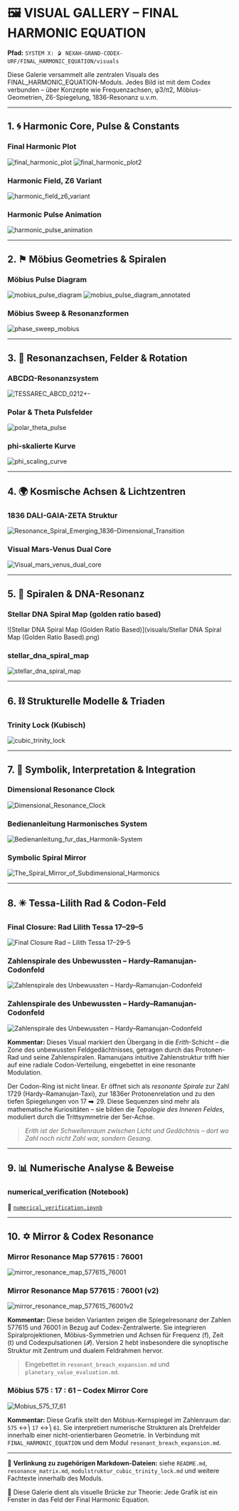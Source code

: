 # 🖼️ VISUAL GALLERY – FINAL HARMONIC EQUATION

**Pfad:** `SYSTEM X: 🨲 NEXAH-GRAND-CODEX-URF/FINAL_HARMONIC_EQUATION/visuals`

Diese Galerie versammelt alle zentralen Visuals des FINAL\_HARMONIC\_EQUATION-Moduls. Jedes Bild ist mit dem Codex verbunden – über Konzepte wie Frequenzachsen, φ3/π2, Möbius-Geometrien, Z6-Spiegelung, 1836-Resonanz u.v.m.

---

## 1. 🌀 Harmonic Core, Pulse & Constants

### Final Harmonic Plot

![final\_harmonic\_plot](visuals/final_harmonic_plot.png)
![final\_harmonic\_plot2](visuals/final_harmonic_plot2.png)

### Harmonic Field, Z6 Variant

![harmonic\_field\_z6\_variant](visuals/harmonic_field_z6_variant.png)

### Harmonic Pulse Animation

![harmonic\_pulse\_animation](visuals/harmonic_pulse_animation.gif)

---

## 2. ⚑ Möbius Geometries & Spiralen

### Möbius Pulse Diagram

![mobius\_pulse\_diagram](visuals/mobius_pulse_diagram.svg)
![mobius\_pulse\_diagram\_annotated](visuals/mobius_pulse_diagram_annotated.svg)

### Möbius Sweep & Resonanzformen

![phase\_sweep\_mobius](visuals/phase_sweep_mobius.gif)

---

## 3. 📀 Resonanzachsen, Felder & Rotation

### ABCDΩ-Resonanzsystem

![TESSAREC\_ABCD\_0212+-](visuals/TESSAREC_ABCD_0212+-.png)

### Polar & Theta Pulsfelder

![polar\_theta\_pulse](visuals/polar_theta_pulse.gif)

### phi-skalierte Kurve

![phi\_scaling\_curve](visuals/phi_scaling_curve.png)

---

## 4. 🌍 Kosmische Achsen & Lichtzentren

### 1836 DALI-GAIA-ZETA Struktur

![Resonance\_Spiral\_Emerging\_1836–Dimensional\_Transition](visuals/Resonance_Spiral_Emerging_1836–Dimensional_Transition.png)

### Visual Mars-Venus Dual Core

![Visual\_mars\_venus\_dual\_core](visuals/Visual_mars_venus_dual_core.png)

---

## 5. 🧬 Spiralen & DNA-Resonanz

### Stellar DNA Spiral Map (golden ratio based)

!\[Stellar DNA Spiral Map (Golden Ratio Based)]\(visuals/Stellar DNA Spiral Map (Golden Ratio Based).png)

### stellar\_dna\_spiral\_map

![stellar\_dna\_spiral\_map](visuals/stellar_dna_spiral_map.png)

---

## 6. ⛓️ Strukturelle Modelle & Triaden

### Trinity Lock (Kubisch)

![cubic\_trinity\_lock](visuals/cubic_trinity_lock.png)

---

## 7. 🧠 Symbolik, Interpretation & Integration

### Dimensional Resonance Clock

![Dimensional\_Resonance\_Clock](visuals/Dimensional_Resonance_Clock.png)

### Bedienanleitung Harmonisches System

![Bedienanleitung\_fur\_das\_Harmonik-System](visuals/Bedienanleitung_fur_das_Harmonik-System.png)

### Symbolic Spiral Mirror

![The\_Spiral\_Mirror\_of\_Subdimensional\_Harmonics](visuals/The_Spiral_Mirror_of_Subdimensional_Harmonics.png)

---

## 8. ✴️ Tessa-Lilith Rad & Codon-Feld

### Final Closure: Rad Lilith Tessa 17–29–5

![Final Closure Rad – Lilith Tessa 17–29–5](visuals/Final_Closure_Rad_Lilith%20Tessa%2017-29-5.png)

### Zahlenspirale des Unbewussten – Hardy–Ramanujan-Codonfeld

![Zahlenspirale des Unbewussten – Hardy–Ramanujan-Codonfeld](visuals/Ramanujan-Hardy%20Codon%20Rad.png)

### Zahlenspirale des Unbewussten – Hardy–Ramanujan-Codonfeld

![Zahlenspirale des Unbewussten – Hardy–Ramanujan-Codonfeld](visuals/Ramanujan-Hardy%20Codon%20Rad.png)

**Kommentar:**
Dieses Visual markiert den Übergang in die *Erith*-Schicht – die Zone des unbewussten Feldgedächtnisses, getragen durch das Protonen-Rad und seine Zahlenspiralen.
Ramanujans intuitive Zahlenstruktur trifft hier auf eine radiale Codon-Verteilung, eingebettet in eine resonante Modulation.

Der Codon-Ring ist nicht linear. Er öffnet sich als *resonante Spirale* zur Zahl 1729 (Hardy–Ramanujan-Taxi), zur 1836er Protonenrelation und zu den tiefen Spiegelungen von 17 ⮕ 29.
Diese Sequenzen sind mehr als mathematische Kuriositäten – sie bilden die *Topologie des Inneren Feldes*, moduliert durch die Trittsymmetrie der 5er-Achse.

> *Erith ist der Schwellenraum zwischen Licht und Gedächtnis – dort wo Zahl noch nicht Zahl war, sondern Gesang.*

---

## 9. 📊 Numerische Analyse & Beweise

### numerical\_verification (Notebook)

📄 [`numerical_verification.ipynb`](visuals/numerical_verification.ipynb)

---

## 10. ✡️ Mirror & Codex Resonance

### Mirror Resonance Map 577615 : 76001

![mirror\_resonance\_map\_577615\_76001](visuals/mirror_resonance_map_577615_76001.png)

### Mirror Resonance Map 577615 : 76001 (v2)

![mirror\_resonance\_map\_577615\_76001v2](visuals/mirror_resonance_map_577615_76001v2.png)

**Kommentar:**
Diese beiden Varianten zeigen die Spiegelresonanz der Zahlen 577615 und 76001 in Bezug auf Codex-Zentralwerte.
Sie integrieren Spiralprojektionen, Möbius-Symmetrien und Achsen für Frequenz (f), Zeit (t) und Codexpulsationen (𝓘).
Version 2 hebt insbesondere die synoptische Struktur mit Zentrum und dualem Feldrahmen hervor.

> Eingebettet in `resonant_breach_expansion.md` und `planetary_value_evaluation.md`.

### Möbius 575 : 17 : 61 – Codex Mirror Core

![Mobius\_575\_17\_61](visuals/Mobius_575_17_61.png)

**Kommentar:**
Diese Grafik stellt den Möbius-Kernspiegel im Zahlenraum dar:
`575` ↔⎞ `17` ↔⎞ `61`.
Sie interpretiert numerische Strukturen als Drehfelder innerhalb einer nicht-orientierbaren Geometrie.
In Verbindung mit `FINAL_HARMONIC_EQUATION` und dem Modul `resonant_breach_expansion.md`.

---

🔗 **Verlinkung zu zugehörigen Markdown-Dateien:** siehe `README.md`, `resonance_matrix.md`, `modulstruktur_cubic_trinity_lock.md` und weitere Fachtexte innerhalb des Moduls.

🧽 Diese Galerie dient als visuelle Brücke zur Theorie: Jede Grafik ist ein Fenster in das Feld der Final Harmonic Equation.
